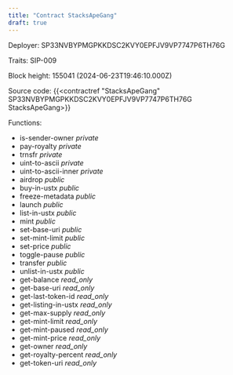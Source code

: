 ```yaml
---
title: "Contract StacksApeGang"
draft: true
---
```

Deployer: SP33NVBYPMGPKKDSC2KVY0EPFJV9VP7747P6TH76G

Traits:
SIP-009 



Block height: 155041 (2024-06-23T19:46:10.000Z)

Source code: {{<contractref "StacksApeGang" SP33NVBYPMGPKKDSC2KVY0EPFJV9VP7747P6TH76G StacksApeGang>}}

Functions:

* is-sender-owner _private_
* pay-royalty _private_
* trnsfr _private_
* uint-to-ascii _private_
* uint-to-ascii-inner _private_
* airdrop _public_
* buy-in-ustx _public_
* freeze-metadata _public_
* launch _public_
* list-in-ustx _public_
* mint _public_
* set-base-uri _public_
* set-mint-limit _public_
* set-price _public_
* toggle-pause _public_
* transfer _public_
* unlist-in-ustx _public_
* get-balance _read_only_
* get-base-uri _read_only_
* get-last-token-id _read_only_
* get-listing-in-ustx _read_only_
* get-max-supply _read_only_
* get-mint-limit _read_only_
* get-mint-paused _read_only_
* get-mint-price _read_only_
* get-owner _read_only_
* get-royalty-percent _read_only_
* get-token-uri _read_only_
